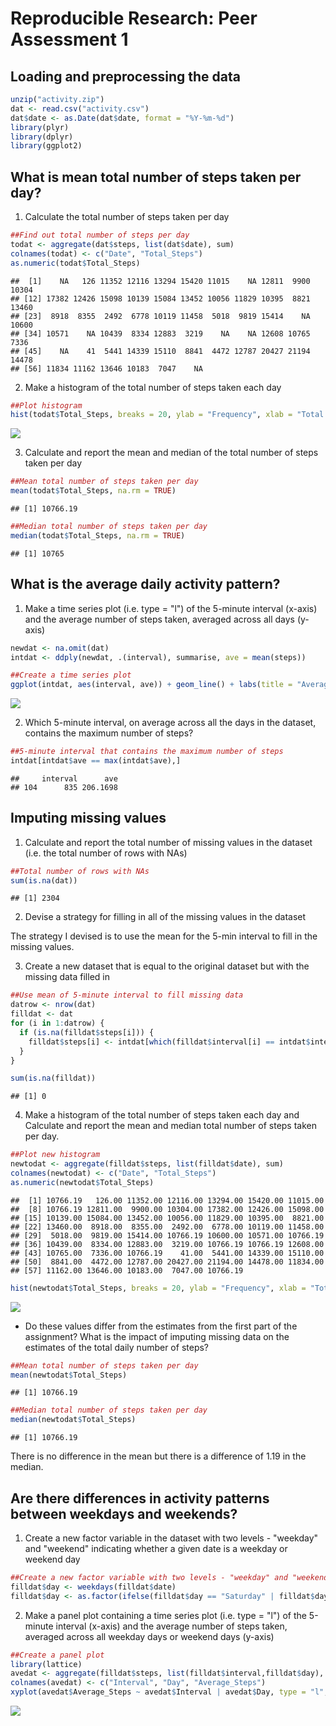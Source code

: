 # Reproducible Research: Peer Assessment 1


## Loading and preprocessing the data

```r
unzip("activity.zip")
dat <- read.csv("activity.csv")
dat$date <- as.Date(dat$date, format = "%Y-%m-%d")
library(plyr)
library(dplyr)
library(ggplot2)
```

## What is mean total number of steps taken per day?
1. Calculate the total number of steps taken per day

```r
##Find out total number of steps per day
todat <- aggregate(dat$steps, list(dat$date), sum)
colnames(todat) <- c("Date", "Total_Steps")
as.numeric(todat$Total_Steps)
```

```
##  [1]    NA   126 11352 12116 13294 15420 11015    NA 12811  9900 10304
## [12] 17382 12426 15098 10139 15084 13452 10056 11829 10395  8821 13460
## [23]  8918  8355  2492  6778 10119 11458  5018  9819 15414    NA 10600
## [34] 10571    NA 10439  8334 12883  3219    NA    NA 12608 10765  7336
## [45]    NA    41  5441 14339 15110  8841  4472 12787 20427 21194 14478
## [56] 11834 11162 13646 10183  7047    NA
```

2. Make a histogram of the total number of steps taken each day

```r
##Plot histogram
hist(todat$Total_Steps, breaks = 20, ylab = "Frequency", xlab = "Total Steps", main = "Total Number of Steps Taken per Day")
```

![](PA1_template_files/figure-html/unnamed-chunk-3-1.png)

3. Calculate and report the mean and median of the total number of steps taken per day

```r
##Mean total number of steps taken per day
mean(todat$Total_Steps, na.rm = TRUE)
```

```
## [1] 10766.19
```

```r
##Median total number of steps taken per day
median(todat$Total_Steps, na.rm = TRUE)
```

```
## [1] 10765
```

## What is the average daily activity pattern?
1. Make a time series plot (i.e. type = "l") of the 5-minute interval (x-axis) and the average number of steps taken, averaged across all days (y-axis)

```r
newdat <- na.omit(dat)
intdat <- ddply(newdat, .(interval), summarise, ave = mean(steps))

##Create a time series plot
ggplot(intdat, aes(interval, ave)) + geom_line() + labs(title = "Average Number of Steps Taken by Interval") + labs(x = "Interval") + labs(y = "Average Number of Steps")
```

![](PA1_template_files/figure-html/unnamed-chunk-5-1.png)

2. Which 5-minute interval, on average across all the days in the dataset, contains the maximum number of steps?

```r
##5-minute interval that contains the maximum number of steps
intdat[intdat$ave == max(intdat$ave),]
```

```
##     interval      ave
## 104      835 206.1698
```

## Imputing missing values
1. Calculate and report the total number of missing values in the dataset (i.e. the total number of rows with NAs)

```r
##Total number of rows with NAs
sum(is.na(dat))
```

```
## [1] 2304
```

2. Devise a strategy for filling in all of the missing values in the dataset

The strategy I devised is to use the mean for the 5-min interval to fill in the missing values.

3. Create a new dataset that is equal to the original dataset but with the missing data filled in

```r
##Use mean of 5-minute interval to fill missing data
datrow <- nrow(dat)
filldat <- dat
for (i in 1:datrow) {
  if (is.na(filldat$steps[i])) {
    filldat$steps[i] <- intdat[which(filldat$interval[i] == intdat$interval),]$ave
  }
}

sum(is.na(filldat))
```

```
## [1] 0
```

4. Make a histogram of the total number of steps taken each day and Calculate and report the mean and median total number of steps taken per day. 

```r
##Plot new histogram
newtodat <- aggregate(filldat$steps, list(filldat$date), sum)
colnames(newtodat) <- c("Date", "Total_Steps")
as.numeric(newtodat$Total_Steps)
```

```
##  [1] 10766.19   126.00 11352.00 12116.00 13294.00 15420.00 11015.00
##  [8] 10766.19 12811.00  9900.00 10304.00 17382.00 12426.00 15098.00
## [15] 10139.00 15084.00 13452.00 10056.00 11829.00 10395.00  8821.00
## [22] 13460.00  8918.00  8355.00  2492.00  6778.00 10119.00 11458.00
## [29]  5018.00  9819.00 15414.00 10766.19 10600.00 10571.00 10766.19
## [36] 10439.00  8334.00 12883.00  3219.00 10766.19 10766.19 12608.00
## [43] 10765.00  7336.00 10766.19    41.00  5441.00 14339.00 15110.00
## [50]  8841.00  4472.00 12787.00 20427.00 21194.00 14478.00 11834.00
## [57] 11162.00 13646.00 10183.00  7047.00 10766.19
```

```r
hist(newtodat$Total_Steps, breaks = 20, ylab = "Frequency", xlab = "Total Steps", main = "Total Number of Steps Taken per Day (with Filled Data)")
```

![](PA1_template_files/figure-html/unnamed-chunk-9-1.png)

- Do these values differ from the estimates from the first part of the assignment? What is the impact of imputing missing data on the estimates of the total daily number of steps?

```r
##Mean total number of steps taken per day
mean(newtodat$Total_Steps)
```

```
## [1] 10766.19
```

```r
##Median total number of steps taken per day
median(newtodat$Total_Steps)
```

```
## [1] 10766.19
```
There is no difference in the mean but there is a difference of 1.19 in the median. 

## Are there differences in activity patterns between weekdays and weekends?
1. Create a new factor variable in the dataset with two levels - "weekday" and "weekend" indicating whether a given date is a weekday or weekend day

```r
##Create a new factor variable with two levels - "weekday" and "weekend"
filldat$day <- weekdays(filldat$date)
filldat$day <- as.factor(ifelse(filldat$day == "Saturday" | filldat$day == "Sunday", "Weekend", "Weekday"))
```

2. Make a panel plot containing a time series plot (i.e. type = "l") of the 5-minute interval (x-axis) and the average number of steps taken, averaged across all weekday days or weekend days (y-axis)

```r
##Create a panel plot
library(lattice)
avedat <- aggregate(filldat$steps, list(filldat$interval,filldat$day), mean)
colnames(avedat) <- c("Interval", "Day", "Average_Steps")
xyplot(avedat$Average_Steps ~ avedat$Interval | avedat$Day, type = "l", layout = c(1,2), main = "Average Number of Steps Across All Weekday Days and Weekend Days", ylab = "Average Number of Steps", xlab = "Interval")
```

![](PA1_template_files/figure-html/unnamed-chunk-12-1.png)

